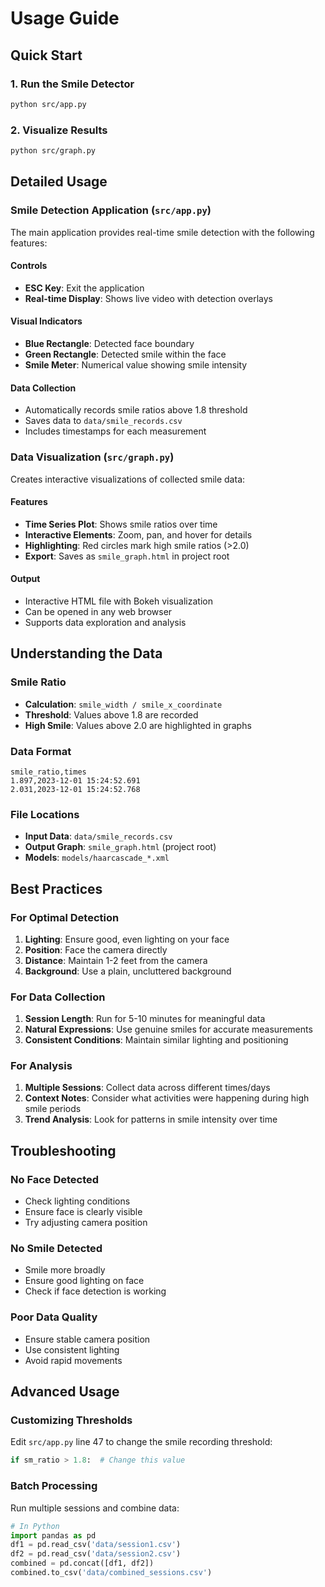 # Usage Guide

## Quick Start

### 1. Run the Smile Detector
```bash
python src/app.py
```

### 2. Visualize Results
```bash
python src/graph.py
```

## Detailed Usage

### Smile Detection Application (`src/app.py`)

The main application provides real-time smile detection with the following features:

#### Controls
- **ESC Key**: Exit the application
- **Real-time Display**: Shows live video with detection overlays

#### Visual Indicators
- **Blue Rectangle**: Detected face boundary
- **Green Rectangle**: Detected smile within the face
- **Smile Meter**: Numerical value showing smile intensity

#### Data Collection
- Automatically records smile ratios above 1.8 threshold
- Saves data to `data/smile_records.csv`
- Includes timestamps for each measurement

### Data Visualization (`src/graph.py`)

Creates interactive visualizations of collected smile data:

#### Features
- **Time Series Plot**: Shows smile ratios over time
- **Interactive Elements**: Zoom, pan, and hover for details
- **Highlighting**: Red circles mark high smile ratios (>2.0)
- **Export**: Saves as `smile_graph.html` in project root

#### Output
- Interactive HTML file with Bokeh visualization
- Can be opened in any web browser
- Supports data exploration and analysis

## Understanding the Data

### Smile Ratio
- **Calculation**: `smile_width / smile_x_coordinate`
- **Threshold**: Values above 1.8 are recorded
- **High Smile**: Values above 2.0 are highlighted in graphs

### Data Format
```csv
smile_ratio,times
1.897,2023-12-01 15:24:52.691
2.031,2023-12-01 15:24:52.768
```

### File Locations
- **Input Data**: `data/smile_records.csv`
- **Output Graph**: `smile_graph.html` (project root)
- **Models**: `models/haarcascade_*.xml`

## Best Practices

### For Optimal Detection
1. **Lighting**: Ensure good, even lighting on your face
2. **Position**: Face the camera directly
3. **Distance**: Maintain 1-2 feet from the camera
4. **Background**: Use a plain, uncluttered background

### For Data Collection
1. **Session Length**: Run for 5-10 minutes for meaningful data
2. **Natural Expressions**: Use genuine smiles for accurate measurements
3. **Consistent Conditions**: Maintain similar lighting and positioning

### For Analysis
1. **Multiple Sessions**: Collect data across different times/days
2. **Context Notes**: Consider what activities were happening during high smile periods
3. **Trend Analysis**: Look for patterns in smile intensity over time

## Troubleshooting

### No Face Detected
- Check lighting conditions
- Ensure face is clearly visible
- Try adjusting camera position

### No Smile Detected
- Smile more broadly
- Ensure good lighting on face
- Check if face detection is working

### Poor Data Quality
- Ensure stable camera position
- Use consistent lighting
- Avoid rapid movements

## Advanced Usage

### Customizing Thresholds
Edit `src/app.py` line 47 to change the smile recording threshold:
```python
if sm_ratio > 1.8:  # Change this value
```

### Batch Processing
Run multiple sessions and combine data:
```python
# In Python
import pandas as pd
df1 = pd.read_csv('data/session1.csv')
df2 = pd.read_csv('data/session2.csv')
combined = pd.concat([df1, df2])
combined.to_csv('data/combined_sessions.csv')
``` 